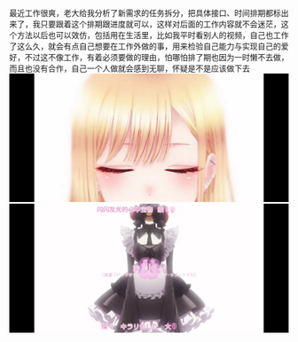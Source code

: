 最近工作很爽，老大给我分析了新需求的任务拆分，把具体接口、时间排期都标出来了，我只要跟着这个排期跟进度就可以，这样对后面的工作内容就不会迷茫，这个方法以后也可以效仿，包括用在生活里，比如我平时看别人的视频，自己也工作了这么久，就会有点自己想要在工作外做的事，用来检验自己能力与实现自己的爱好，不过这不像工作，有着必须要做的理由，怕哪怕排了期也因为一时懒不去做，而且也没有合作，自己一个人做就会感到无聊，怀疑是不是应该做下去
![230411-1.png](img/230411-1.png)
![230411-2.png](img/230411-2.png)